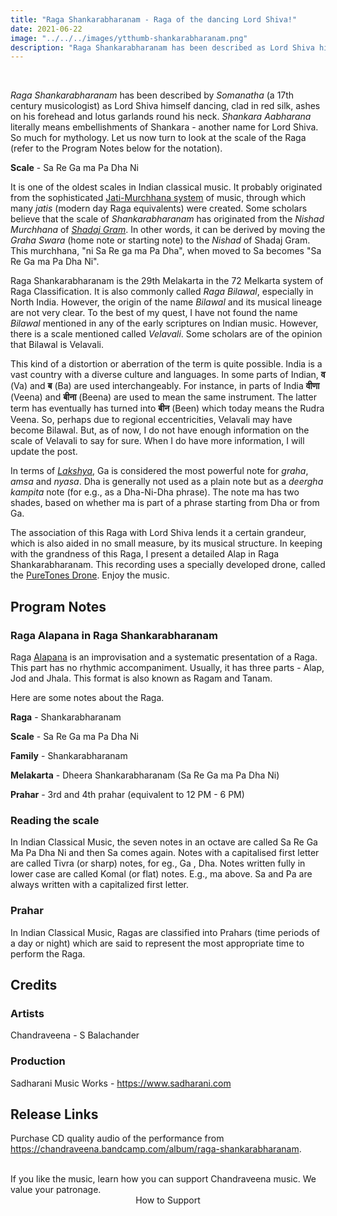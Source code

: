 ```yaml
---
title: "Raga Shankarabharanam - Raga of the dancing Lord Shiva!"
date: 2021-06-22
image: "../../../images/ytthumb-shankarabharanam.png"
description: "Raga Shankarabharanam has been described as Lord Shiva himself dancing. It is considered to be a noon to evening Raga. It is one of the Melas in the 72 melakarta system of Raga classification. It is also commonly known as Bilawal. Read on to find out more about this Raga!"
---
```


<you-tube videoid="oU81uYRAh1M"></you-tube>
<br>

*Raga Shankarabharanam* has been described by *Somanatha* (a 17th century musicologist) as Lord Shiva himself dancing, clad in red silk, ashes on his forehead and lotus garlands round his neck. *Shankara* *Aabharana* literally means embellishments of Shankara - another name for Lord Shiva. So much for mythology. Let us now turn to look at the scale of the Raga (refer to the Program Notes below for the notation).

**Scale** - Sa Re Ga ma Pa Dha Ni

It is one of the oldest scales in Indian classical music. It probably originated from the sophisticated [Jati-Murchhana system](/blog/grammar-of-music/) of music, through which many *jatis* (modern day Raga equivalents) were created. Some scholars believe that the scale of *Shankarabharanam* has originated from the *Nishad* *Murchhana* of [*Shadaj Gram*](https://puretones.sadharani.com/musicalscales/). In other words, it can be derived by moving the *Graha Swara* (home note or starting note) to the *Nishad* of Shadaj Gram. This murchhana, "ni Sa Re ga ma Pa Dha", when moved to Sa becomes "Sa Re Ga ma Pa Dha Ni". 

Raga Shankarabharanam is the 29th Melakarta in the 72 Melkarta system of Raga Classification. It is also commonly called *Raga Bilawal*, especially in North India. However, the origin of the name *Bilawal* and its musical lineage are not very clear. To the best of my quest, I have not found the name *Bilawal* mentioned in any of the early scriptures on Indian music. However, there is a scale mentioned called *Velavali*. Some scholars are of the opinion that Bilawal is Velavali.

This kind of a distortion or aberration of the term is quite possible. India is a vast country with a diverse culture and languages. In some parts of Indian, **व** (Va) and **ब** (Ba) are used interchangeably. For instance, in parts of India **वीणा** (Veena) and **बीना** (Beena) are used to mean the same instrument. The latter term has eventually has turned into **बीन** (Been) which today means the Rudra Veena. So, perhaps due to regional eccentricities, Velavali may have become Bilawal. But, as of now, I do not have enough information on the scale of Velavali to say for sure. When I do have more information, I will update the post.

In terms of [*Lakshya*](/blog/what-is-classical/), Ga is considered the most powerful note for *graha*, *amsa* and *nyasa*. Dha is generally not used as a plain note but as a *deergha kampita* note (for e.g., as a Dha-Ni-Dha phrase). The note ma has two shades, based on whether ma is part of a phrase starting from Dha or from Ga.

The association of this Raga with Lord Shiva lends it a certain grandeur, which is also aided in no small measure, by its musical structure. In keeping with the grandness of this Raga, I present a detailed Alap in Raga Shankarabharanam. This recording uses a specially developed drone, called the [PureTones Drone](https://puretones.sadharani.com/drone/). Enjoy the music.

## Program Notes

### Raga Alapana in Raga Shankarabharanam

Raga [Alapana](/blog/raga-alapana/) is an improvisation and a systematic presentation of a Raga. This part has no rhythmic accompaniment. Usually, it has three parts - Alap, Jod and Jhala. This format is also known as Ragam and Tanam.

Here are some notes about the Raga.

**Raga** - Shankarabharanam

**Scale** - Sa Re Ga ma Pa Dha Ni

**Family** - Shankarabharanam

**Melakarta** - Dheera Shankarabharanam (Sa Re Ga ma Pa Dha Ni)

**Prahar** - 3rd and 4th prahar (equivalent to 12 PM  - 6 PM)

### Reading the scale
In Indian Classical Music, the seven notes in an octave are called Sa Re Ga Ma Pa Dha Ni and then Sa comes again. Notes with a capitalised first letter are called Tivra (or sharp) notes, for eg., Ga , Dha. Notes written fully in lower case are called Komal (or flat) notes. E.g., ma above. Sa and Pa are always written with a capitalized first letter.

### Prahar
In Indian Classical Music, Ragas are classified into Prahars (time periods of a day or night) which are said to represent the most appropriate time to perform the Raga.

## Credits
### Artists

Chandraveena - S Balachander

### Production

Sadharani Music Works - https://www.sadharani.com

## Release Links

Purchase CD quality audio of the performance from https://chandraveena.bandcamp.com/album/raga-shankarabharanam.

<br>

<notice-box>
If you like the music, learn how you can support Chandraveena music. We value your patronage.
<div style="text-align:center">
<my-button to="/support/">How to Support</my-button>
</div>
</notice-box>
